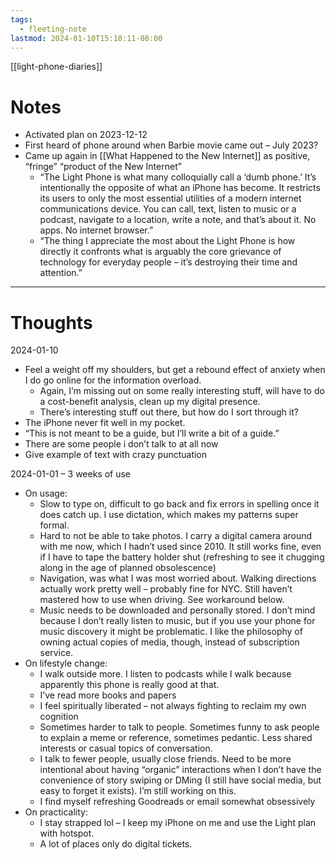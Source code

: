 ```yaml
---
tags:
  - fleeting-note
lastmod: 2024-01-10T15:18:11-08:00
---
```


[[light-phone-diaries]]
# Notes

- Activated plan on 2023-12-12
- First heard of phone around when Barbie movie came out – July 2023?
- Came up again in [[What Happened to the New Internet]] as positive, “fringe” “product of the New Internet”
	- “The Light Phone is what many colloquially call a ‘dumb phone.’ It’s intentionally the opposite of what an iPhone has become. It restricts its users to only the most essential utilities of a modern internet communications device. You can call, text, listen to music or a podcast, navigate to a location, write a note, and that’s about it. No apps. No internet browser.”
	- “The thing I appreciate the most about the Light Phone is how directly it confronts what is arguably the core grievance of technology for everyday people – it’s destroying their time and attention.”

---
# Thoughts

2024-01-10
- Feel a weight off my shoulders, but get a rebound effect of anxiety when I do go online for the information overload.
	- Again, I’m missing out on some really interesting stuff, will have to do a cost-benefit analysis, clean up my digital presence.
	- There’s interesting stuff out there, but how do I sort through it?
- The iPhone never fit well in my pocket.
- “This is not meant to be a guide, but I’ll write a bit of a guide.”
- There are some people i don’t talk to at all now
- Give example of text with crazy punctuation

2024-01-01 – 3 weeks of use
- On usage:
	- Slow to type on, difficult to go back and fix errors in spelling once it does catch up. I use dictation, which makes my patterns super formal.
	- Hard to not be able to take photos. I carry a digital camera around with me now, which I hadn’t used since 2010. It still works fine, even if I have to tape the battery holder shut (refreshing to see it chugging along in the age of planned obsolescence)
	- Navigation, was what I was most worried about. Walking directions actually work pretty well – probably fine for NYC. Still haven’t mastered how to use when driving. See workaround below.
	- Music needs to be downloaded and personally stored. I don’t mind because I don’t really listen to music, but if you use your phone for music discovery it might be problematic. I like the philosophy of owning actual copies of media, though, instead of subscription service.
- On lifestyle change:
	- I walk outside more. I listen to podcasts while I walk because apparently this phone is really good at that.
	- I’ve read more books and papers
	- I feel spiritually liberated – not always fighting to reclaim my own cognition
	- Sometimes harder to talk to people. Sometimes funny to ask people to explain a meme or reference, sometimes pedantic. Less shared interests or casual topics of conversation.
	- I talk to fewer people, usually close friends. Need to be more intentional about having “organic” interactions when I don’t have the convenience of story swiping or DMing (I still have social media, but easy to forget it exists). I’m still working on this.
	- I find myself refreshing Goodreads or email somewhat obsessively
- On practicality:
	- I stay strapped lol – I keep my iPhone on me and use the Light plan with hotspot.
	- A lot of places only do digital tickets.